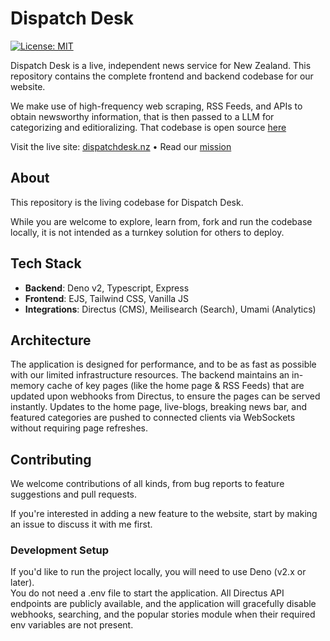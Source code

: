 # Dispatch Desk

[![License: MIT](https://img.shields.io/badge/License-MIT-blue.svg)](https://opensource.org/licenses/MIT)

Dispatch Desk is a live, independent news service for New Zealand. This repository contains the complete frontend and backend codebase for our website.

We make use of high-frequency web scraping, RSS Feeds, and APIs to obtain newsworthy information, that is then passed to a LLM for categorizing and editioralizing. That codebase is open source [here](https://github.com/Rqver/DispatchDesk-Newsroom)

Visit the live site: [dispatchdesk.nz](https://dispatchdesk.nz/) • Read our [mission](https://dispatchdesk.nz/about)

## About

This repository is the living codebase for Dispatch Desk. 

While you are welcome to explore, learn from, fork and run the codebase locally, it is not intended as a turnkey solution for others to deploy.

## Tech Stack
* **Backend**: Deno v2, Typescript, Express
* **Frontend**: EJS, Tailwind CSS, Vanilla JS
* **Integrations**: Directus (CMS), Meilisearch (Search), Umami (Analytics)

## Architecture
The application is designed for performance, and to be as fast as possible with our limited infrastructure resources. The backend maintains an in-memory cache of key pages (like the home page & RSS Feeds) that are updated upon webhooks from Directus, to ensure the pages can be served instantly. Updates to the home page, live-blogs, breaking news bar, and featured categories are pushed to connected clients via WebSockets without requiring page refreshes.

## Contributing

We welcome contributions of all kinds, from bug reports to feature suggestions and pull requests.

If you're interested in adding a new feature to the website, start by making an issue to discuss it with 
me first.

### Development Setup
If you'd like to run the project locally, you will need to use Deno (v2.x or later). <br/>
You do not need a .env file to start the application. All Directus API endpoints are publicly available, and the application will gracefully disable webhooks, searching, and the popular stories module when their required env variables are not present.

